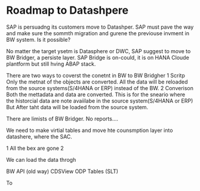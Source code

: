 # Roadmap to Datashpere

SAP is persuadng its customers move to Datashper. SAP must pave the way and make sure the sommth migration and gurene the previouse invment in BW system. Is it possible?

No matter the target ysetm is Datasphere or DWC, SAP suggest to move to BW Bridger, a persiste layer. SAP Bridge is on-could, it is on HANA Cloude plantform but still hving ABAP stack.

There are two ways to coverst the conetnt in BW to BW Bridgher
1 Scritp
 Only the metnat of the objects are converted. All the data will be reloaded from the source systems(S/4HANA or ERP) instead of the BW.
2 Converison
 Both the mettadata and data are converted. This is for the sneario where the historcial data are note avaiilabe in the source system(S/4HANA or ERP)
But After taht data will be loaded from the source system.

There are limists of BW Bridger. No reports....

We need to make virtial tables and move hte counsmption layer into datashere, where the SAC.

1 All the bex are gone
2 

We can load the data throgh 


BW API (old way)
CDSView ODP
Tables (SLT)

 To 
